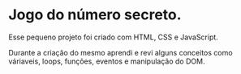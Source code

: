 # Jogo do número secreto.
<p>Esse pequeno projeto foi criado com HTML, CSS e JavaScript.</p>
<p>Durante a criação do mesmo aprendi e revi alguns conceitos como váriaveis, loops, funções, eventos e manipulação do DOM.</p>
